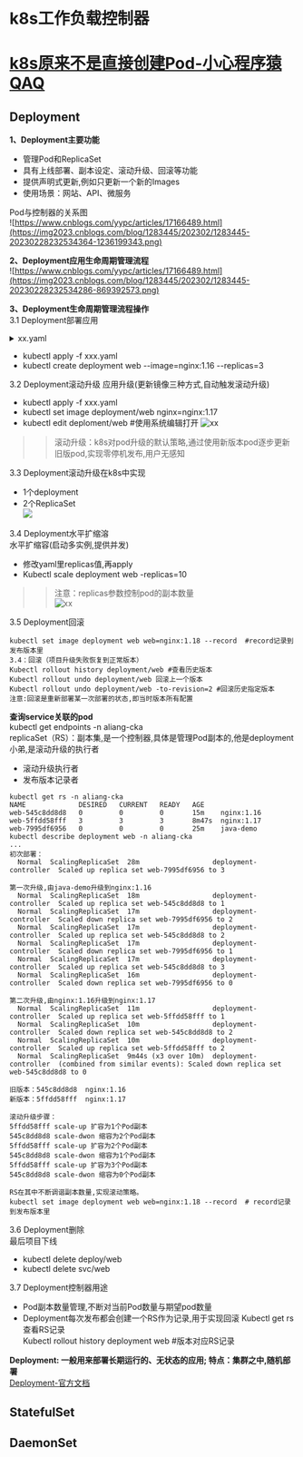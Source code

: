 # k8s工作负载控制器
# [k8s原来不是直接创建Pod-小心程序猿QAQ](https://www.toutiao.com/article/7235184706738962948/)  
## Deployment
**1、Deployment主要功能**    
- 管理Pod和ReplicaSet
- 具有上线部署、副本设定、滚动升级、回滚等功能  
- 提供声明式更新,例如只更新一个新的Images 
- 使用场景：网站、API、微服务  
 
Pod与控制器的关系图  
![https://www.cnblogs.com/yypc/articles/17166489.html](https://img2023.cnblogs.com/blog/1283445/202302/1283445-20230228232534364-1236199343.png)  

**2、Deployment应用生命周期管理流程**  
![https://www.cnblogs.com/yypc/articles/17166489.html](https://img2023.cnblogs.com/blog/1283445/202302/1283445-20230228232534286-869392573.png) 

**3、Deployment生命周期管理流程操作**  
3.1 Deployment部署应用 
<details>
  <summary>xx.yaml</summary>
  <pre><code>
apiVersion: apps/v1
kind: Deployment
metadata:
  name: web
  namespace: aliang-cka
spec:
 replicas: 3 #pod副本预期数量 
 selector:
  matchLabels:
   app: web
 template:
  metadata:
   labels:
     app: web # Pod的副本标签
  spec:
   containers:
   - name: web
     image: nginx:1.16
  </code></pre>
</details>  

- kubectl apply -f xxx.yaml  
- kubectl create deployment web --image=nginx:1.16 --replicas=3  
 
3.2 Deployment滚动升级 
应用升级(更新镜像三种方式,自动触发滚动升级)  
- kubectl apply -f xxx.yaml  
- kubectl set image deployment/web nginx=nginx:1.17
- kubectl edit deploment/web #使用系统编辑打开
![xx](https://img2023.cnblogs.com/blog/1283445/202302/1283445-20230228233041523-1343991503.png)   
>>滚动升级：k8s对pod升级的默认策略,通过使用新版本pod逐步更新旧版pod,实现零停机发布,用户无感知  

3.3 Deployment滚动升级在k8s中实现  
- 1个deployment  
- 2个ReplicaSet  
![](https://img2023.cnblogs.com/blog/1283445/202302/1283445-20230228233041495-195266682.png)  
 
3.4 Deployment水平扩缩溶  
水平扩缩容(启动多实例,提供并发)  
- 修改yaml里replicas值,再apply  
- Kubectl scale deployment web -replicas=10  
>>注意：replicas参数控制pod的副本数量  
![xx](https://img2023.cnblogs.com/blog/1283445/202302/1283445-20230228233847579-488572200.png)  

3.5 Deployment回滚  
```
kubectl set image deployment web web=nginx:1.18 --record  #record记录到发布版本里
3.4：回滚（项目升级失败恢复到正常版本） 
Kubectl rollout history deployment/web #查看历史版本  
Kubectl rollout undo deployment/web 回滚上一个版本   
Kubectl rollout undo deployment/web -to-revision=2 #回滚历史指定版本  
注意:回滚是重新部署某一次部署的状态,即当时版本所有配置  
```
**查询service关联的pod**     
kubectl get endpoints -n aliang-cka  
replicaSet（RS）：副本集,是一个控制器,具体是管理Pod副本的,他是deployment小弟,是滚动升级的执行者  
- 滚动升级执行者  
- 发布版本记录者  
```
kubectl get rs -n aliang-cka
NAME             DESIRED   CURRENT   READY   AGE
web-545c8dd8d8   0         0         0       15m    nginx:1.16
web-5ffdd58fff   3         3         3       8m47s  nginx:1.17
web-7995df6956   0         0         0       25m    java-demo
kubectl describe deployment web -n aliang-cka
...
初次部署：
  Normal  ScalingReplicaSet  28m                  deployment-controller  Scaled up replica set web-7995df6956 to 3

第一次升级,由java-demo升级到nginx:1.16
  Normal  ScalingReplicaSet  18m                  deployment-controller  Scaled up replica set web-545c8dd8d8 to 1
  Normal  ScalingReplicaSet  17m                  deployment-controller  Scaled down replica set web-7995df6956 to 2
  Normal  ScalingReplicaSet  17m                  deployment-controller  Scaled up replica set web-545c8dd8d8 to 2
  Normal  ScalingReplicaSet  17m                  deployment-controller  Scaled down replica set web-7995df6956 to 1
  Normal  ScalingReplicaSet  17m                  deployment-controller  Scaled up replica set web-545c8dd8d8 to 3
  Normal  ScalingReplicaSet  16m                  deployment-controller  Scaled down replica set web-7995df6956 to 0

第二次升级,由nginx:1.16升级到nginx:1.17
  Normal  ScalingReplicaSet  11m                  deployment-controller  Scaled up replica set web-5ffdd58fff to 1
  Normal  ScalingReplicaSet  10m                  deployment-controller  Scaled down replica set web-545c8dd8d8 to 2
  Normal  ScalingReplicaSet  10m                  deployment-controller  Scaled up replica set web-5ffdd58fff to 2
  Normal  ScalingReplicaSet  9m44s (x3 over 10m)  deployment-controller  (combined from similar events): Scaled down replica set web-545c8dd8d8 to 0

旧版本：545c8dd8d8  nginx:1.16
新版本：5ffdd58fff  nginx:1.17

滚动升级步骤：
5ffdd58fff scale-up 扩容为1个Pod副本
545c8dd8d8 scale-dwon 缩容为2个Pod副本
5ffdd58fff scale-up 扩容为2个Pod副本
545c8dd8d8 scale-dwon 缩容为1个Pod副本
5ffdd58fff scale-up 扩容为3个Pod副本
545c8dd8d8 scale-dwon 缩容为0个Pod副本

RS在其中不断调谐副本数量,实现滚动策略。
kubectl set image deployment web web=nginx:1.18 --record  # record记录到发布版本里
```
3.6 Deployment删除   
最后项目下线    
- kubectl delete deploy/web  
- kubectl delete svc/web  

3.7 Deployment控制器用途  
- Pod副本数量管理,不断对当前Pod数量与期望pod数量  
- Deployment每次发布都会创建一个RS作为记录,用于实现回滚 
Kubectl get rs 查看RS记录  
Kubectl rollout history deployment web #版本对应RS记录  

**Deployment: 一般用来部署长期运行的、无状态的应用; 特点：集群之中,随机部署**  
[Deployment-官方文档](https://kubernetes.io/zh-cn/docs/concepts/workloads/controllers/deployment/)  

## StatefulSet
## DaemonSet

